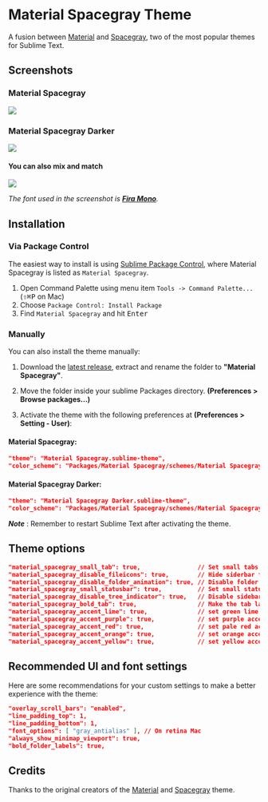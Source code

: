 # Material Spacegray Theme
A fusion between [Material](https://github.com/equinusocio/material-theme) and [Spacegray](https://github.com/kkga/spacegray), two of the most popular themes for Sublime Text.

## Screenshots

### Material Spacegray

![](https://raw.githubusercontent.com/saadq/Material-Spacegray/master/screenshots/Material%20Spacegray.png)

### Material Spacegray Darker

![](https://raw.githubusercontent.com/saadq/Material-Spacegray/master/screenshots/Material%20Spacegray%20Darker.png)

#### You can also mix and match

![](https://raw.githubusercontent.com/saadq/Material-Spacegray/master/screenshots/Material%20Spacegray%20Mixed.png)

*The font used in the screenshot is [__Fira Mono__](https://mozilla.github.io/Fira/).*

## Installation

### Via Package Control

The easiest way to install is using [Sublime Package Control](https://sublime.wbond.net), where Material Spacegray is listed as `Material Spacegray`.

1. Open Command Palette using menu item `Tools -> Command Palette...` (<kbd>⇧</kbd><kbd>⌘</kbd><kbd>P</kbd> on Mac)
2. Choose `Package Control: Install Package`
3. Find `Material Spacegray` and hit <kbd>Enter</kbd>


### Manually

You can also install the theme manually:

1. Download the [latest release](https://github.com/saadq/Material-Spacegray/releases/latest), extract and rename the folder to **"Material Spacegray"**.

2. Move the folder inside your sublime Packages directory. **(Preferences > Browse packages...)**

3. Activate the theme with the following preferences at  **(Preferences > Setting - User)**:

#### Material Spacegray:
```json
"theme": "Material Spacegray.sublime-theme",
"color_scheme": "Packages/Material Spacegray/schemes/Material Spacegray.tmTheme",
```

#### Material Spacegray Darker:
```json
"theme": "Material Spacegray Darker.sublime-theme",
"color_scheme": "Packages/Material Spacegray/schemes/Material Spacegray Darker.tmTheme",
```

***Note*** : Remember to restart Sublime Text after activating the theme.

## Theme options

```json
"material_spacegray_small_tab": true,                // Set small tabs
"material_spacegray_disable_fileicons": true,        // Hide siderbar file type icons
"material_spacegray_disable_folder_animation": true, // Disable folder animation
"material_spacegray_small_statusbar": true,          // Set small status bar
"material_spacegray_disable_tree_indicator": true,   // Disable sidebar file indicator
"material_spacegray_bold_tab": true,                 // Make the tab labels bolder
"material_spacegray_accent_lime": true,              // set green lime accent color
"material_spacegray_accent_purple": true,            // set purple accent color
"material_spacegray_accent_red": true,               // set pale red accent color
"material_spacegray_accent_orange": true,            // set orange accent color
"material_spacegray_accent_yellow": true,            // set yellow accent color
```

## Recommended UI and font settings
Here are some recommendations for your custom settings to make a better experience with the theme:

```json
"overlay_scroll_bars": "enabled",
"line_padding_top": 1,
"line_padding_bottom": 1,
"font_options": [ "gray_antialias" ], // On retina Mac
"always_show_minimap_viewport": true,
"bold_folder_labels": true,
```

## Credits
Thanks to the original creators of the [Material](https://github.com/equinusocio/material-theme) and [Spacegray](https://github.com/kkga/spacegray) theme.
